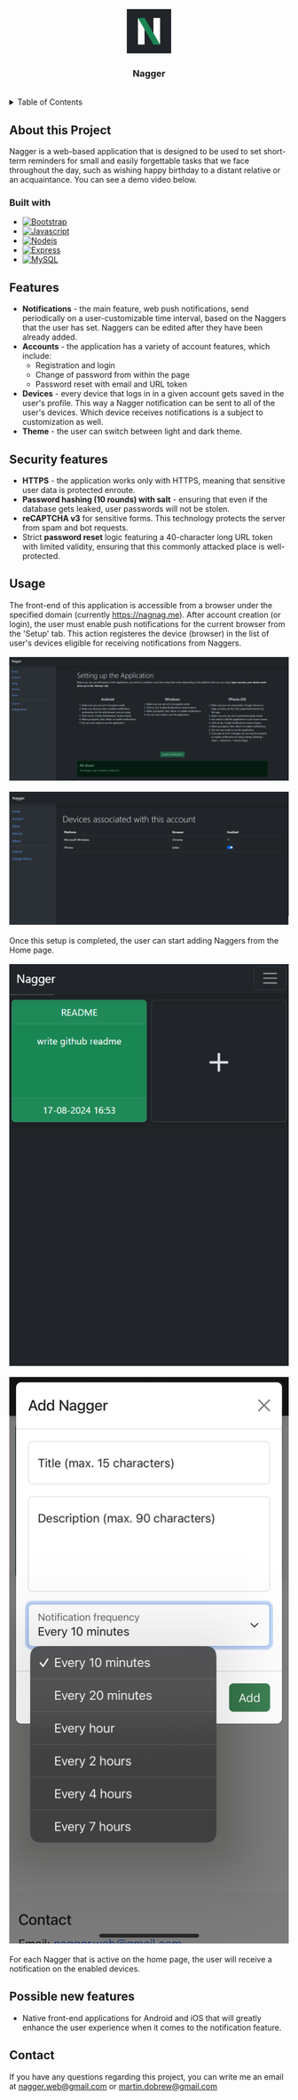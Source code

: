 <div align='center'>
  <a href="https://github.com/github_username/repo_name">
    <img src="img/nagger_icon.svg" alt="Logo" width="80" height="80">
  </a>

<h3>Nagger</h3>
</div>
<br>
<details>
  <summary>Table of Contents</summary>
  <ol>
    <li>
      <a href="#about-the-project">About The Project</a>
      <ul>
        <li><a href="#built-with">Built With</a></li>
      </ul>
    </li>
    <li>
      <a href="#getting-started">Getting Started</a>
      <ul>
        <li><a href="#prerequisites">Prerequisites</a></li>
        <li><a href="#installation">Installation</a></li>
      </ul>
    </li>
    <li><a href="#usage">Usage</a></li>
    <li><a href="#roadmap">Roadmap</a></li>
    <li><a href="#contributing">Contributing</a></li>
    <li><a href="#license">License</a></li>
    <li><a href="#contact">Contact</a></li>
    <li><a href="#acknowledgments">Acknowledgments</a></li>
  </ol>
</details>

## About this Project
<a id="about-the-project"></a>Nagger is a web-based application that is designed to be used to set short-term reminders for small and easily forgettable tasks that we face throughout the day, such as wishing happy birthday to a distant relative or an acquaintance. You can see a demo video below.

### <a id='built-with'></a>Built with

* [![Bootstrap][Bootstrap.com]][Bootstrap-url]
* [![Javascript][js.com]][js-url]
* [![Nodejs][node.com]][node-url]
* [![Express][Express.com]][Express-url]
* [![MySQL][mysql.com]][mysql-url]

## Features
* <strong>Notifications</strong> - the main feature, web push notifications, send periodically on a user-customizable time interval, based on the Naggers that the user has set. Naggers can be edited after they have been already added.
* <strong>Accounts</strong> - the application has a variety of account features, which include:
  * Registration and login
  * Change of password from within the page
  * Password reset with email and URL token
* <strong>Devices</strong> - every device that logs in in a given account gets saved in the user's profile. This way a Nagger notification can be sent to all of the user's devices. Which device receives notifications is a subject to customization as well.
* <strong>Theme</strong> - the user can switch between light and dark theme.

## Security features
* <strong>HTTPS</strong> - the application works only with HTTPS, meaning that sensitive user data is protected enroute.
* <strong>Password hashing (10 rounds) with salt</strong> - ensuring that even if the database gets leaked, user passwords will not be stolen.
* <strong>reCAPTCHA v3</strong> for sensitive forms. This technology protects the server from spam and bot requests.
* Strict <strong>password reset</strong> logic featuring a 40-character long URL token with limited validity, ensuring that this commonly attacked place is well-protected.


## Usage
The front-end of this application is accessible from a browser under the specified domain (currently https://nagnag.me). After account creation (or login), the user must enable push notifications for the current browser from the 'Setup' tab. This action registeres the device (browser) in the list of user's devices eligible for receiving notifications from Naggers.
<br>
<br>
<img src='img/setup.png' alt='setup page'>
<br>
<br>
<img src='img/devices.png' alt='devices page'>
<br>
<br>
Once this setup is completed, the user can start adding Naggers from the Home page.
<br>
<br>
<img src='img/home_mobile.png' alt='home mobile'>
<br>
<br>
<img src='img/addnagger.png' alt='adding nagger' width=600>
<br>
<br>
For each Nagger that is active on the home page, the user will receive a notification on the enabled devices.

## Possible new features
* Native front-end applications for Android and iOS that will greatly enhance the user experience when it comes to the notification feature.

## Contact
If you have any questions regarding this project, you can write me an email at nagger.web@gmail.com or martin.dobrew@gmail.com

[Bootstrap.com]: https://img.shields.io/badge/Bootstrap-563D7C?style=for-the-badge&logo=bootstrap&logoColor=white
[Bootstrap-url]: https://getbootstrap.com
[Express.com]: https://img.shields.io/badge/Express.js-404D59?style=for-the-badge
[Express-url]: https://expressjs.com/
[AWS.com]: https://img.shields.io/badge/Amazon_AWS-232F3E?style=for-the-badge&logo=amazon-aws&logoColor=white
[AWS-url]: https://aws.amazon.com/
[mysql.com]: https://img.shields.io/badge/MySQL-00000F?style=for-the-badge&logo=mysql&logoColor=white
[mysql-url]: https://www.mysql.com/
[js.com]: https://img.shields.io/badge/JavaScript-F7DF1E?style=for-the-badge&logo=javascript&logoColor=black
[js-url]: https://www.w3schools.com/js/
[node.com]: https://img.shields.io/badge/Node.js-43853D?style=for-the-badge&logo=node.js&logoColor=white
[node-url]: https://nodejs.org/en
